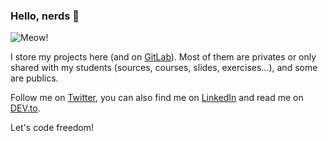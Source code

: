 <!--
**sqyqh/sqyqh** is a ✨ _special_ ✨ repository because its `README.md` (this file) appears on my GitHub profile.
-->
### Hello, nerds 👋

![Meow! ](https://github.githubassets.com/images/mona-whisper.gif "Meow! ")

I store my projects here (and on [GitLab](https://gitlab.com/sqyqh)). Most of them are privates or only shared with my students (sources, courses, slides, exercises...), and some are publics.

Follow me on [Twitter](https://twitter.com/sqyqh), you can also find me on [LinkedIn](https://linkedin.com/in/sqyqh) and read me on [DEV.to](https://dev.to/sqyqh).

Let's code freedom!
<!--
- 🔭 I’m currently working on ...
- 🌱 I’m currently learning ...
- 👯 I’m looking to collaborate on ...
- 🤔 I’m looking for help with ...
- 💬 Ask me about ...
- 📫 How to reach me: ...
- ⚡ Fun fact: ...
-->
